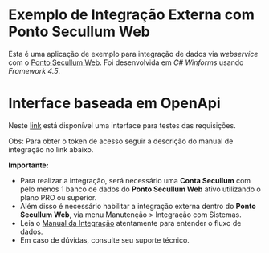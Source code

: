 # Exemplo de Integração Externa com Ponto Secullum Web
Esta é uma aplicação de exemplo para integração de dados via *webservice* com o [Ponto Secullum Web](https://pontoweb.secullum.com.br/). Foi desenvolvida em *C# Winforms* usando *Framework 4.5*.

# Interface baseada em OpenApi
Neste [link](https://pontowebintegracaoexterna.secullum.com.br/docs/) está disponível uma interface para testes das requisições.

Obs: Para obter o token de acesso seguir a descrição do manual de integração no link abaixo.

**Importante:**
* Para realizar a integração, será necessário uma **Conta Secullum** com pelo menos 1 banco de dados do **Ponto Secullum Web** ativo utilizando o plano PRO ou superior. 
* Além disso é necessário habilitar a integração externa dentro do **Ponto Secullum Web**, via menu Manutenção > Integração com Sistemas.
* Leia o [Manual da Integração](https://github.com/Secullum/PontoWebIntegracaoExternaExemplo/blob/master/Integracao_Externa_Ponto_Web.pdf) atentamente para entender o fluxo de dados.
* Em caso de dúvidas, consulte seu suporte técnico.
